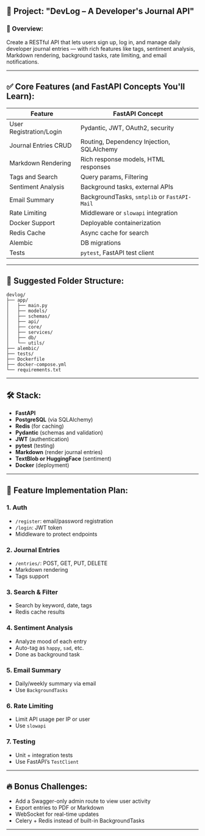 ## 🧪 Project: **"DevLog – A Developer's Journal API"**

### 🚀 Overview:

Create a RESTful API that lets users sign up, log in, and manage daily developer journal entries — with rich features like tags, sentiment analysis, Markdown rendering, background tasks, rate limiting, and email notifications.

---

## ✅ Core Features (and FastAPI Concepts You'll Learn):

| Feature                 | FastAPI Concept                              |
| ----------------------- | -------------------------------------------- |
| User Registration/Login | Pydantic, JWT, OAuth2, security              |
| Journal Entries CRUD    | Routing, Dependency Injection, SQLAlchemy    |
| Markdown Rendering      | Rich response models, HTML responses         |
| Tags and Search         | Query params, Filtering                      |
| Sentiment Analysis      | Background tasks, external APIs              |
| Email Summary           | BackgroundTasks, `smtplib` or `FastAPI-Mail` |
| Rate Limiting           | Middleware or `slowapi` integration          |
| Docker Support          | Deployable containerization                  |
| Redis Cache             | Async cache for search                       |
| Alembic                 | DB migrations                                |
| Tests                   | `pytest`, FastAPI test client                |

---

## 📁 Suggested Folder Structure:

```
devlog/
├── app/
│   ├── main.py
│   ├── models/
│   ├── schemas/
│   ├── api/
│   ├── core/
│   ├── services/
│   ├── db/
│   └── utils/
├── alembic/
├── tests/
├── Dockerfile
├── docker-compose.yml
└── requirements.txt
```

---

## 🛠️ Stack:

- **FastAPI**
- **PostgreSQL** (via SQLAlchemy)
- **Redis** (for caching)
- **Pydantic** (schemas and validation)
- **JWT** (authentication)
- **pytest** (testing)
- **Markdown** (render journal entries)
- **TextBlob or HuggingFace** (sentiment)
- **Docker** (deployment)

---

## 🧩 Feature Implementation Plan:

### 1. **Auth**

- `/register`: email/password registration
- `/login`: JWT token
- Middleware to protect endpoints

### 2. **Journal Entries**

- `/entries/`: POST, GET, PUT, DELETE
- Markdown rendering
- Tags support

### 3. **Search & Filter**

- Search by keyword, date, tags
- Redis cache results

### 4. **Sentiment Analysis**

- Analyze mood of each entry
- Auto-tag as `happy`, `sad`, etc.
- Done as background task

### 5. **Email Summary**

- Daily/weekly summary via email
- Use `BackgroundTasks`

### 6. **Rate Limiting**

- Limit API usage per IP or user
- Use `slowapi`

### 7. **Testing**

- Unit + integration tests
- Use FastAPI’s `TestClient`

---

## 🔥 Bonus Challenges:

- Add a Swagger-only admin route to view user activity
- Export entries to PDF or Markdown
- WebSocket for real-time updates
- Celery + Redis instead of built-in BackgroundTasks

---
